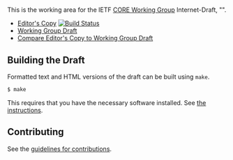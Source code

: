 # 

This is the working area for the IETF [CORE Working Group](https://datatracker.ietf.org/wg/core/documents/) Internet-Draft, "".

* [Editor's Copy](https://core-wg.github.io/multipart-ct/#go.draft-ietf-core-multipart-ct.html)   [![Build Status](https://travis-ci.org/core-wg/multipart-ct.svg?branch=master)](https://travis-ci.org/core-wg/multipart-ct)
* [Working Group Draft](https://tools.ietf.org/html/draft-ietf-core-multipart-ct)
* [Compare Editor's Copy to Working Group Draft](https://core-wg.github.io/multipart-ct/#go.draft-ietf-core-multipart-ct.diff)

## Building the Draft

Formatted text and HTML versions of the draft can be built using `make`.

```sh
$ make
```

This requires that you have the necessary software installed.  See
[the instructions](https://github.com/martinthomson/i-d-template/blob/master/doc/SETUP.md).


## Contributing

See the
[guidelines for contributions](https://github.com/core-wg/multipart-ct/blob/master/CONTRIBUTING.md).
